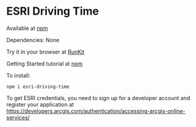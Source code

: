 # ESRI Driving Time
Available at [npm](https://www.npmjs.com/package/esri-driving-time)

Dependencies: None

Try it in your browser at [RunKit](https://runkit.com/npm/esri-driving-time)

Getting Started tutorial at [npm](https://www.npmjs.com/package/esri-driving-time/tutorial)

To install:

    npm i esri-driving-time

To get ESRI credentials, you need to sign up for a developer account and register your application at https://developers.arcgis.com/authentication/accessing-arcgis-online-services/
